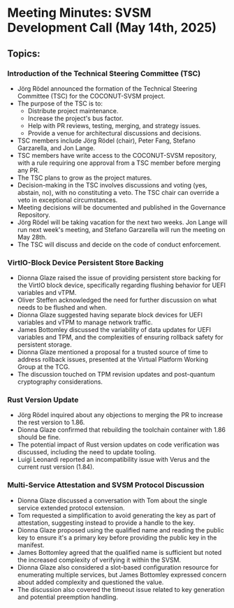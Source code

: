 # Meeting Minutes: SVSM Development Call (May 14th, 2025)

## Topics:

###  Introduction of the Technical Steering Committee (TSC)

* Jörg Rödel announced the formation of the Technical Steering Committee (TSC) for the COCONUT-SVSM project.
* The purpose of the TSC is to:
  * Distribute project maintenance.
  * Increase the project's bus factor.
  * Help with PR reviews, testing, merging, and strategy issues.
  * Provide a venue for architectural discussions and decisions.
* TSC members include Jörg Rödel (chair), Peter Fang, Stefano Garzarella, and Jon Lange.
* TSC members have write access to the COCONUT-SVSM repository, with a rule requiring one approval from a TSC member before merging any PR.
* The TSC plans to grow as the project matures.
* Decision-making in the TSC involves discussions and voting (yes, abstain, no), with no constituting a veto. The TSC chair can override a veto in exceptional circumstances.
* Meeting decisions will be documented and published in the Governance Repository.
* Jörg Rödel will be taking vacation for the next two weeks. Jon Lange will run next week's meeting, and Stefano Garzarella will run the meeting on May 28th.
* The TSC will discuss and decide on the code of conduct enforcement.

### VirtIO-Block Device Persistent Store Backing

* Dionna Glaze raised the issue of providing persistent store backing for the VirtIO block device, specifically regarding flushing behavior for UEFI variables and vTPM.
* Oliver Steffen acknowledged the need for further discussion on what needs to be flushed and when.
* Dionna Glaze suggested having separate block devices for UEFI variables and vTPM to manage network traffic.
* James Bottomley discussed the variability of data updates for UEFI variables and TPM, and the complexities of ensuring rollback safety for persistent storage.
* Dionna Glaze mentioned a proposal for a trusted source of time to address rollback issues, presented at the Virtual Platform Working Group at the TCG.
* The discussion touched on TPM revision updates and post-quantum cryptography considerations.

### Rust Version Update

* Jörg Rödel inquired about any objections to merging the PR to increase the rest version to 1.86.
* Dionna Glaze confirmed that rebuilding the toolchain container with 1.86 should be fine.
* The potential impact of Rust version updates on code verification was discussed, including the need to update tooling.
* Luigi Leonardi reported an incompatibility issue with Verus and the current rust version (1.84).

### Multi-Service Attestation and SVSM Protocol Discussion

* Dionna Glaze discussed a conversation with Tom about the single service extended protocol extension.
* Tom requested a simplification to avoid generating the key as part of attestation, suggesting instead to provide a handle to the key.
* Dionna Glaze proposed using the qualified name and reading the public key to ensure it's a primary key before providing the public key in the manifest.
* James Bottomley agreed that the qualified name is sufficient but noted the increased complexity of verifying it within the SVSM.
* Dionna Glaze also considered a slot-based configuration resource for enumerating multiple services, but James Bottomley expressed concern about added complexity and questioned the value.
* The discussion also covered the timeout issue related to key generation and potential preemption handling.

